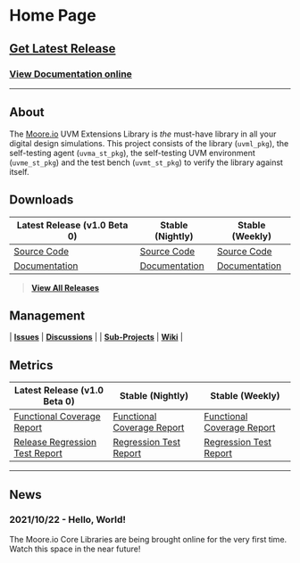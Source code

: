 # Home Page

## [Get Latest Release](TODO)
### [View Documentation online](TODO)

----------------

## About
The [Moore.io](https://www.mooreio.com) UVM Extensions Library is *the* must-have library in all your digital design simulations.  This project consists of the library (`uvml_pkg`), the self-testing agent (`uvma_st_pkg`), the self-testing UVM environment (`uvme_st_pkg`) and the test bench (`uvmt_st_pkg`) to verify the library against itself.


## Downloads

| Latest Release (v1.0 Beta 0) | Stable (Nightly) | Stable (Weekly) |
| --------------------- | ---------------- | --------------- |
| [Source Code](TODO) | [Source Code](TODO) | [Source Code](TODO) |
| [Documentation](TODO) | [Documentation](TODO) | [Documentation](TODO) |

> **[View All Releases](TODO)**


## Management

| **[Issues](https://github.com/Datum-Technology-Corporation/uvml/issues)** | **[Discussions](https://github.com/Datum-Technology-Corporation/uvml/discussions)** |
| **[Sub-Projects](https://github.com/Datum-Technology-Corporation/uvml/projects)** | **[Wiki](https://github.com/Datum-Technology-Corporation/uvml/wiki)** |


## Metrics

| Latest Release (v1.0 Beta 0) | Stable (Nightly) | Stable (Weekly) |
| --------------------- | ---------------- | --------------- |
| [Functional Coverage Report](TODO) | [Functional Coverage Report](TODO) | [Functional Coverage Report](TODO) |
| [Release Regression Test Report](TODO) | [Regression Test Report](TODO) | [Regression Test Report](TODO) |

----------------

## News
### 2021/10/22 - Hello, World!
The Moore.io Core Libraries are being brought online for the very first time. Watch this space in the near future!
